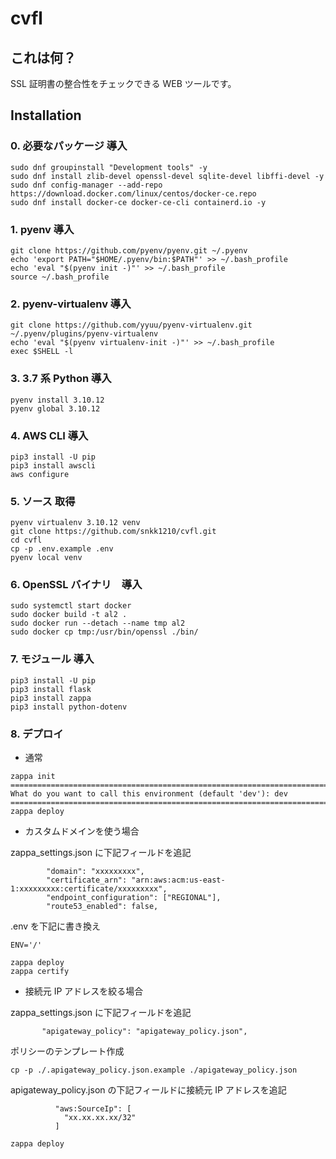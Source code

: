cvfl
=========

## これは何？

SSL 証明書の整合性をチェックできる WEB ツールです。  

## Installation

### 0. 必要なパッケージ 導入

```
sudo dnf groupinstall "Development tools" -y
sudo dnf install zlib-devel openssl-devel sqlite-devel libffi-devel -y
sudo dnf config-manager --add-repo https://download.docker.com/linux/centos/docker-ce.repo
sudo dnf install docker-ce docker-ce-cli containerd.io -y
```

### 1. pyenv 導入

```
git clone https://github.com/pyenv/pyenv.git ~/.pyenv
echo 'export PATH="$HOME/.pyenv/bin:$PATH"' >> ~/.bash_profile
echo 'eval "$(pyenv init -)"' >> ~/.bash_profile
source ~/.bash_profile
```

### 2. pyenv-virtualenv 導入

```
git clone https://github.com/yyuu/pyenv-virtualenv.git ~/.pyenv/plugins/pyenv-virtualenv
echo 'eval "$(pyenv virtualenv-init -)"' >> ~/.bash_profile
exec $SHELL -l
```

### 3. 3.7 系 Python 導入

```
pyenv install 3.10.12
pyenv global 3.10.12
```

### 4. AWS CLI 導入

```
pip3 install -U pip
pip3 install awscli
aws configure
```

### 5. ソース 取得

```
pyenv virtualenv 3.10.12 venv
git clone https://github.com/snkk1210/cvfl.git
cd cvfl
cp -p .env.example .env
pyenv local venv
```

### 6. OpenSSL バイナリ　導入

```
sudo systemctl start docker
sudo docker build -t al2 .
sudo docker run --detach --name tmp al2
sudo docker cp tmp:/usr/bin/openssl ./bin/
```

### 7. モジュール 導入

```
pip3 install -U pip
pip3 install flask
pip3 install zappa
pip3 install python-dotenv
```

### 8. デプロイ

- 通常

```
zappa init
===========================================================================
What do you want to call this environment (default 'dev'): dev
===========================================================================
zappa deploy
````

- カスタムドメインを使う場合

zappa_settings.json に下記フィールドを追記
```
        "domain": "xxxxxxxxx",
        "certificate_arn": "arn:aws:acm:us-east-1:xxxxxxxxx:certificate/xxxxxxxxx",
        "endpoint_configuration": ["REGIONAL"],
        "route53_enabled": false,
```

.env を下記に書き換え
```
ENV='/'
```

```
zappa deploy
zappa certify
```

- 接続元 IP アドレスを絞る場合

zappa_settings.json に下記フィールドを追記
```
       "apigateway_policy": "apigateway_policy.json",
```

ポリシーのテンプレート作成
```
cp -p ./.apigateway_policy.json.example ./apigateway_policy.json
```

apigateway_policy.json の下記フィールドに接続元 IP アドレスを追記
```
          "aws:SourceIp": [
            "xx.xx.xx.xx/32"
          ]
```

```
zappa deploy
```